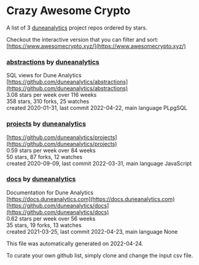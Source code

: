 # Crazy Awesome Crypto
A list of 3 [duneanalytics](https://github.com/duneanalytics) project repos ordered by stars.  

Checkout the interactive version that you can filter and sort: 
[https://www.awesomecrypto.xyz/](https://www.awesomecrypto.xyz/)  


### [abstractions](https://github.com/duneanalytics/abstractions) by [duneanalytics](https://github.com/duneanalytics)  
SQL views for Dune Analytics  
[https://github.com/duneanalytics/abstractions](https://github.com/duneanalytics/abstractions)  
3.08 stars per week over 116 weeks  
358 stars, 310 forks, 25 watches  
created 2020-01-31, last commit 2022-04-22, main language PLpgSQL  


### [projects](https://github.com/duneanalytics/projects) by [duneanalytics](https://github.com/duneanalytics)  
  
[https://github.com/duneanalytics/projects](https://github.com/duneanalytics/projects)  
0.59 stars per week over 84 weeks  
50 stars, 87 forks, 12 watches  
created 2020-09-09, last commit 2022-03-31, main language JavaScript  


### [docs](https://github.com/duneanalytics/docs) by [duneanalytics](https://github.com/duneanalytics)  
Documentation for Dune Analytics  
[https://docs.duneanalytics.com](https://docs.duneanalytics.com)  
[https://github.com/duneanalytics/docs](https://github.com/duneanalytics/docs)  
0.62 stars per week over 56 weeks  
35 stars, 19 forks, 13 watches  
created 2021-03-25, last commit 2022-04-23, main language None  


This file was automatically generated on 2022-04-24.  

To curate your own github list, simply clone and change the input csv file.  